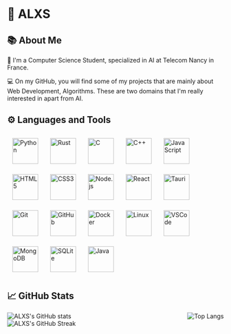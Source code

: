 
# 🐻 ALXS

## 📚 About Me

🔬 I'm a Computer Science Student, specialized in AI at Telecom Nancy in France.

💻 On my GitHub, you will find some of my projects that are mainly about Web Development, Algorithms. These are two domains that I'm really interested in apart from AI.

## ⚙️ Languages and Tools

<a href="https://www.python.org/"><img class="tech-icon" alt="Python" style="width: 60px; padding: 12px;" src="https://cdn.jsdelivr.net/gh/devicons/devicon/icons/python/python-original.svg" /></a>
<a href="https://www.rust-lang.org/"><img class="tech-icon" alt="Rust" style="width: 60px; padding: 12px;" src="https://cdn.jsdelivr.net/gh/devicons/devicon/icons/rust/rust-original.svg" /></a>
<a href="https://www.cprogramming.com/"><img class="tech-icon" alt="C" style="width: 60px; padding: 12px;" src="https://cdn.jsdelivr.net/gh/devicons/devicon/icons/c/c-original.svg" /></a>
<a href="https://www.cplusplus.com/"><img class="tech-icon" alt="C++" style="width: 60px; padding: 12px;" src="https://cdn.jsdelivr.net/gh/devicons/devicon/icons/cplusplus/cplusplus-original.svg" /></a>
<a href="https://www.javascript.com/"><img class="tech-icon" alt="JavaScript" style="width: 60px; padding: 12px;" src="https://cdn.jsdelivr.net/gh/devicons/devicon/icons/javascript/javascript-original.svg" /></a>
<a href="https://developer.mozilla.org/en-US/docs/Web/HTML"><img class="tech-icon" alt="HTML5" style="width: 60px; padding: 12px;" src="https://cdn.jsdelivr.net/gh/devicons/devicon/icons/html5/html5-original.svg" /></a>
<a href="https://developer.mozilla.org/en-US/docs/Web/CSS"><img class="tech-icon" alt="CSS3" style="width: 60px; padding: 12px;" src="https://cdn.jsdelivr.net/gh/devicons/devicon/icons/css3/css3-original.svg" /></a>
<a href="https://nodejs.org/en/"><img class="tech-icon" alt="Node.js" style="width: 60px; padding: 12px;" src="https://cdn.jsdelivr.net/gh/devicons/devicon/icons/nodejs/nodejs-original.svg" /></a>
<a href="https://reactjs.org/"><img class="tech-icon" alt="React" style="width: 60px; padding: 12px;" src="https://cdn.jsdelivr.net/gh/devicons/devicon/icons/react/react-original.svg" /></a>
<a href="https://tauri.studio/"><img class="tech-icon" alt="Tauri" style="width: 60px; padding: 12px;" src="https://cdn.jsdelivr.net/gh/devicons/devicon/icons/tauri/tauri-original.svg" /></a>
<a href="https://git-scm.com/"><img class="tech-icon" alt="Git" style="width: 60px; padding: 12px;" src="https://cdn.jsdelivr.net/gh/devicons/devicon/icons/git/git-original.svg" /></a>
<a href="https://github.com/"><img class="tech-icon" alt="GitHub" style="width: 60px; padding: 12px;" src="https://cdn.jsdelivr.net/gh/devicons/devicon/icons/github/github-original.svg" /></a>
<a href="https://www.docker.com/"><img class="tech-icon" alt="Docker" style="width: 60px; padding: 12px;" src="https://cdn.jsdelivr.net/gh/devicons/devicon/icons/docker/docker-original.svg" /></a>
<a href="https://www.linux.org/"><img class="tech-icon" alt="Linux" style="width: 60px; padding: 12px;" src="https://cdn.jsdelivr.net/gh/devicons/devicon/icons/linux/linux-original.svg" /></a>
<a href="https://code.visualstudio.com/"><img class="tech-icon" alt="VSCode" style="width: 60px; padding: 12px;" src="https://cdn.jsdelivr.net/gh/devicons/devicon/icons/vscode/vscode-original.svg" /></a>
<a href="https://www.mongodb.com/"><img class="tech-icon" alt="MongoDB" style="width: 60px; padding: 12px;" src="https://cdn.jsdelivr.net/gh/devicons/devicon/icons/mongodb/mongodb-original.svg" /></a>
<a href="https://www.sqlite.org/index.html"><img class="tech-icon" alt="SQLite" style="width: 60px; padding: 12px;" src="https://cdn.jsdelivr.net/gh/devicons/devicon/icons/sqlite/sqlite-original.svg" /></a>
<a href="https://www.java.com/"><img class="tech-icon" alt="Java" style="width: 60px; padding: 12px;" src="https://cdn.jsdelivr.net/gh/devicons/devicon/icons/java/java-original.svg" /></a>

## 📈 GitHub Stats

<div style="display: flex; justify-content: space-between; align-items: center; width: 100%;">
    <img src="https://github-readme-stats.vercel.app/api?username=ALXS-GitHub&show_icons=true&theme=highcontrast" alt="ALXS's GitHub stats" />
    <img src="https://github-readme-stats.vercel.app/api/top-langs/?username=ALXS-GitHub&layout=compact&theme=highcontrast&exclude_repo=Programmer-La-Matiere" alt="Top Langs" />
</div>
<div style="display: flex; justify-content: space-between; align-items: center; width: 100%;">
    <img src="https://github-readme-streak-stats.herokuapp.com/?user=ALXS-GitHub&theme=highcontrast" alt="ALXS's GitHub Streak" />
</div>




